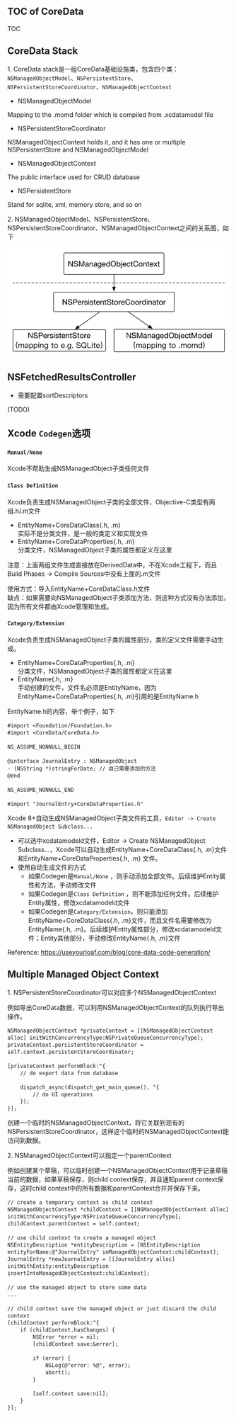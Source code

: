## TOC of CoreData

TOC

## CoreData Stack

1\. CoreData stack是一组CoreData基础设施类，包含四个类：`NSManagedObjectModel`、`NSPersistentStore`、`NSPersistentStoreCoordinator`、`NSManagedObjectContext`

* NSManagedObjectModel    
>
Mapping to the .momd folder which is compiled from .xcdatamodel file

* NSPersistentStoreCoordinator
>
NSManagedObjectContext holds it, and it has one or multiple NSPersistentStore and NSManagedObjectModel

* NSManagedObjectContext
>
The public interface used for CRUD database

* NSPersistentStore
>
Stand for sqlite, xml, memory store, and so on

2\. NSManagedObjectModel、NSPersistentStore、NSPersistentStoreCoordinator、NSManagedObjectContext之间的关系图，如下

![CoreDataStack](Diagrams/CoreDataStack.png)


## NSFetchedResultsController

* 需要配置sortDescriptors

(TODO)

## Xcode `Codegen`选项

#### `Manual/None`    
Xcode不帮助生成NSManagedObject子类任何文件

#### `Class Definition`

Xcode负责生成NSManagedObject子类的全部文件，Objective-C类型有两组.h/.m文件
     
* EntityName+CoreDataClass{.h, .m}    
  实际不是分类文件，是一般的类定义和实现文件   
* EntityName+CoreDataProperties{.h, .m}     
  分类文件，NSManagedObject子类的属性都定义在这里
   
> 
注意：上面两组文件生成直接放在DerivedData中，不在Xcode工程下，而且Build Phases -> Compile Sources中没有上面的.m文件

使用方式：导入EntityName+CoreDataClass.h文件   
缺点：如果需要向NSManagedObject子类添加方法，则这种方式没有办法添加，因为所有文件都由Xcode管理和生成。

#### `Category/Extension`    
Xcode负责生成NSManagedObject子类的属性部分，类的定义文件需要手动生成。

* EntityName+CoreDataProperties{.h, .m}     
  分类文件，NSManagedObject子类的属性都定义在这里
* EntityName{.h, .m}    
  手动创建的文件，文件名必须是EntityName，因为EntityName+CoreDataProperties{.h, .m}引用的是EntityName.h

EntityName.h的内容，举个例子，如下

```
#import <Foundation/Foundation.h>
#import <CoreData/CoreData.h>

NS_ASSUME_NONNULL_BEGIN

@interface JournalEntry : NSManagedObject
- (NSString *)stringForDate; // 自己需要添加的方法
@end

NS_ASSUME_NONNULL_END

#import "JournalEntry+CoreDataProperties.h"
```

Xcode 8+自动生成NSManagedObject子类文件的工具，`Editor -> Create NSManagedObject Subclass...`    

* 可以选中xcdatamodeld文件，Editor -> Create NSManagedObject Subclass...，Xcode可以自动生成EntityName+CoreDataClass{.h, .m}文件和EntityName+CoreDataProperties{.h, .m} 文件。  
* 使用自动生成文件的方式   
  * 如果Codegen是`Manual/None` ，则手动添加全部文件。后续维护Entity属性和方法，手动修改文件
  * 如果Codegen是`Class Definition` ，则不能添加任何文件。后续维护Entity属性，修改xcdatamodeld文件
  * 如果Codegen是`Category/Extension`，则只能添加EntityName+CoreDataClass{.h, .m}文件，而且文件名需要修改为EntityName{.h, .m}。后续维护Entity属性部分，修改xcdatamodeld文件；Entity其他部分，手动修改EntityName{.h, .m}文件

Reference: https://useyourloaf.com/blog/core-data-code-generation/


## Multiple Managed Object Context

1\. NSPersistentStoreCoordinator可以对应多个NSManagedObjectContext

例如导出CoreData数据，可以利用NSManagedObjectContext的队列执行导出操作。

```
NSManagedObjectContext *privateContext = [[NSManagedObjectContext alloc] initWithConcurrencyType:NSPrivateQueueConcurrencyType];
privateContext.persistentStoreCoordinator = self.context.persistentStoreCoordinator;
    
[privateContext performBlock:^{
    // do export data from database
    
    dispatch_async(dispatch_get_main_queue(), ^{
    	// do UI operations
    });
}];
```

创建一个临时的NSManagedObjectContext，将它关联到现有的NSPersistentStoreCoordinator，这样这个临时的NSManagedObjectContext能访问到数据。

2\. NSManagedObjectContext可以指定一个parentContext

例如创建某个草稿，可以临时创建一个NSManagedObjectContext用于记录草稿当前的数据，如果草稿保存，则child context保存，并且通知parent context保存，这时child context中的所有数据和parentContext合并并保存下来。

```
// create a temporary context as child context
NSManagedObjectContext *childContext = [[NSManagedObjectContext alloc] initWithConcurrencyType:NSPrivateQueueConcurrencyType];
childContext.parentContext = self.context;

// use child context to create a managed object
NSEntityDescription *entityDescription = [NSEntityDescription entityForName:@"JournalEntry" inManagedObjectContext:childContext];
JournalEntry *newJournalEntry = [[JournalEntry alloc] initWithEntity:entityDescription insertIntoManagedObjectContext:childContext];

// use the managed object to store some data
...

// child context save the managed object or just discard the child context
[childContext performBlock:^{
    if (childContext.hasChanges) {
        NSError *error = nil;
        [childContext save:&error];
        
        if (error) {
            NSLog(@"error: %@", error);
            abort();
        }
        
        [self.context save:nil];
    }
}];
```

